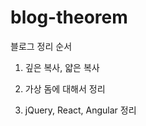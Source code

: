 # blog-theorem
블로그 정리 순서 

1. 깊은 복사, 얇은 복사 <br>

2. 가상 돔에 대해서 정리 <br>

3. jQuery, React, Angular 정리 <br> 
